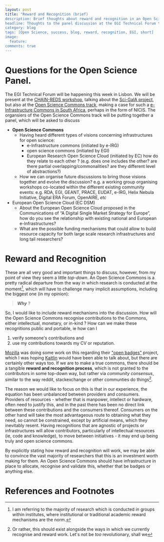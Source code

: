 ```yaml
---
layout: post
title: "Reward and Recognition (brief)
description: Brief thoughts about reward and recognition in an Open Science Commons
headline: Thoughts to the panel discussion at the EGI Technical Forum track on Open Science.
category: blog
tags: [Open Science, success, blog, reward, recognition, EGI, short]
image:
  feature:
comments: true
---
```


# Questions for the Open Science Panel.

The EGI Technical Forum will be happening this week in Lisbon. We will be present at the [CHAIN-REDS workshop](http://indico.egi.eu/indico/sessionDisplay.py?sessionId=59&confId=2452#20150520), talking about the [Sci-GaIA project](http://www.sci-gaia.eu), but also at the [Open Science Commons track](https://indico.egi.eu/indico/sessionDisplay.py?sessionId=100&confId=2452#20150519), making a case for such a [e-Infrastructure Commons in South Africa](http://indico.egi.eu/indico/contributionDisplay.py?sessionId=100&contribId=256&confId=2452), perhaps in the form of NICIS. The organsiers of the Open Science  Commons track will be putting together a panel, which will be asked to discuss

  * **Open Science Commons**
    * Having heard different types of visions concerning infrastructures for open science:
      * e-Infrastructure commons (initiated by e-IRG)
      * open science commons (initiated by EGI)
      * European Research Open Science Cloud (initiated by EC)
    how do they relate to each other ? (e.g. does one includes the other? are there partial overlapping/commonalities? are they different level of abstractions?)
    * How we can organise future discussions to bring those visions together and evolve the discussion? e.g. a working group organising workshops co-located within the different existing community events: e.g. RDA, EGI, GEANT, PRACE, EUDAT, e-IRG, Helix Nebula Initiative, Digital ERA Forum, OpenAIRE, _etc_
  * European Open Science Cloud (EC DSM)
    * About the European Open Science Cloud proposed in the Communications of “A Digital Single Market Strategy for Europe”, how do you see the relationship with existing national and European e-Infrastructures?
    * What are the possible funding mechanisms that could allow to build resource capacity for both large scale research infrastructures and long tail researchers?

# Reward and Recognition

These are all very good and important things to discuss, however, from my point of view they seem a little _top-down_. An Open Science Commons is a pretty radical departure from the way in which research is conducted at the moment[^ForTheMostPart], which will have to challenge many implicit assumptions, including the biggest one (in my opinion):

> ***Why*** ?

So,  I would like to include reward mechanisms into the discussion. How will the Open Science Commons recognise contributions to the Commons, either intellectual, monetary, or in-kind ? How can we make these recognitions public and portable, ie how can I

  1. verify someone's contributions and
  2. use my contributions towards my CV or reputation.

[Mozilla](https://www.mozillascience.org/) was doing some work on this regarding their ["open badges"](http://openbadges.org/) project, which I was hoping [Kaitlin](https://www.twitter.com/kaythaney) would have been able to talk about, but there are certainly other ways too. If we are to make a true commons, there should be a tangible **reward and recognition process**, which is not granted to the contributors in some top-down way, but rather via _community consensus_, similar to the way reddit, stackexchange or other communties do things[^OrRather].

The reason we would like to focus on this is that in our experience, the equation has been unbalanced between providers and consumers. Providers of resources - whether that is manpower, intellect or hardware, often need to justify this, and in the past there has been no direct link between these contributions and the consumers thereof. Consumers on the other hand will take the most advantageous route to obtaining what they need, so cannot be constrained, except by artificial means, which they inevitably resent. Having recognitions that are agnostic of projects or infrastructures will allow contributors, particularly of intellectual resources (ie, code and knowledge), to move between initiatives - it may end up being truly and open science commons.

By explicitly stating how reward and recognition will work, we may be able to convince the vast majority of researchers that this is an investment worth making for them. An Open Science Commons should have infrastructure in place to allocate, recognise and validate this, whether that be badges or anything else.

# References and Footnotes

[^ForTheMostPart]: I am referring to the majority of research which is conducted in groups within institutes, where institutional or traditional academic reward mechanisms are the norm.
[^OrRather]: Or rather, this should exist alongside the ways in which we currently recognise and reward work. Let's not be _too_ revolutionary, shall we
